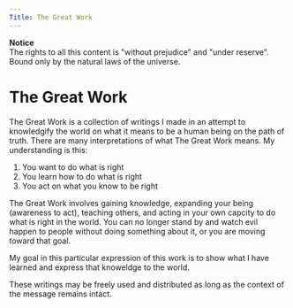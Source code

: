 ```yaml
---
Title: The Great Work
---
```


**Notice**  
The rights to all this content is  "without prejudice" and "under reserve". Bound only by the natural laws of the universe.

# The Great Work

The Great Work is a collection of writings I made in an attempt to knowledgify the world on what it means to be a human being on the path of truth. There are many interpretations of what The Great Work means. My understanding is this: 

1. You want to do what is right
2. You learn how to do what is right
3. You act on what you know to be right

The Great Work involves gaining knowledge, expanding your being (awareness to act), teaching others, and acting in your own capcity to do what is right in the world. You can no longer stand by and watch evil happen to people without doing something about it, or you are moving toward that goal.

My goal in this particular expression of this work is to show what I have learned and express that knoweldge to the world.

These writings may be freely used and distributed as long as the context of the message remains intact.

